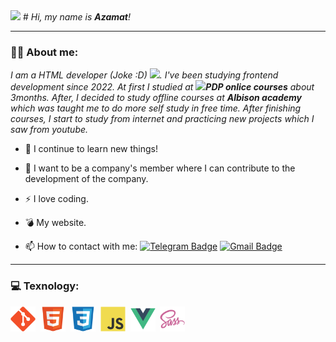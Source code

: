 <img src='https://grupneoci.com/images/articles/informatica.jpg'>
# <i>Hi, my name is <b>Azamat</b>!</i>

---

### :man_technologist: About me:

<i>I am a HTML developer (Joke :D) <img src="https://media.giphy.com/media/WUlplcMpOCEmTGBtBW/giphy.gif" width="30px">. I've been studying frontend development since 2022. At first I studied at <img src="https://sun6-20.userapi.com/s/v1/ig1/uOg09NPqFufjC9tmSr__jFaOzGSRDBHBenKttdPqEYkJk3s4KSTHf-RqwnvkovAqGeSWUM57.jpg?size=598x598&quality=96&crop=21,21,598,598&ava=1" width="35px"><b>PDP onlice courses</b> about 3months. After, I decided to study offline courses at <b>Albison academy</b> which was taught me to do more self study in free time. 
After finishing courses, I start to study from internet and practicing new projects which I saw from youtube.</i>

- :telescope: I continue to learn new things!

- :seedling: I want to be a company's member where I can contribute to the development of the company.

- :zap: I love coding.

- :bomb: My website.

- :mailbox: How to contact with me: [![Telegram Badge](https://img.shields.io/badge/-Telegram-blue?style=flat&logo=Telegram&logoColor=white)](https://t.me/nexto_0) [![Gmail Badge](https://img.shields.io/badge/-Gmail-red?style=flat&logo=Gmail&logoColor=white)](mailto:creativeaah@gmail.com)

---

### 💻 Texnology:

<div>
  <img src="https://github.com/devicons/devicon/blob/master/icons/git/git-original.svg" title="git" alt="git" width="40" height="40"/>&nbsp
  <img src="https://github.com/devicons/devicon/blob/master/icons/html5/html5-original.svg" title="html5" alt="html5" width="40" height="40"/>&nbsp
  <img src="https://github.com/devicons/devicon/blob/master/icons/css3/css3-original.svg" title="css" alt="css" width="40" height="40"/>&nbsp
  <img src="https://github.com/devicons/devicon/blob/master/icons/javascript/javascript-original.svg" title="javascript" alt="javascript" width="40" height="40"/>&nbsp
  <img src="https://github.com/devicons/devicon/blob/master/icons/vuejs/vuejs-original.svg" title="vuejs" alt="vuejs" width="40" height="40"/>&nbsp
  <img src="https://github.com/devicons/devicon/blob/master/icons/sass/sass-original.svg" title="sass" alt="sass" width="40" height="40"/>&nbsp
</div>

